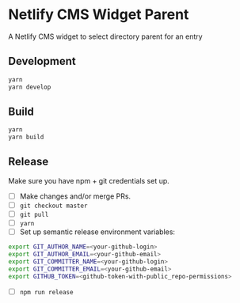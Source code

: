 # Netlify CMS Widget Parent

A Netlify CMS widget to select directory parent for an entry

## Development

```bash
yarn
yarn develop
```

## Build

```bash
yarn
yarn build
```

## Release

Make sure you have npm + git credentials set up.

- [ ] Make changes and/or merge PRs.
- [ ] `git checkout master`
- [ ] `git pull`
- [ ] `yarn`
- [ ] Set up semantic release environment variables:

```bash
export GIT_AUTHOR_NAME=<your-github-login>
export GIT_AUTHOR_EMAIL=<your-github-email>
export GIT_COMMITTER_NAME=<your-github-login>
export GIT_COMMITTER_EMAIL=<your-github-email>
export GITHUB_TOKEN=<github-token-with-public_repo-permissions>
```

- [ ] `npm run release`
